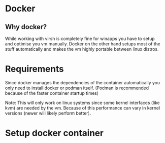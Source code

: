 # Docker

## Why docker?

While working with virsh is completely fine for winapps you have to setup and optimise you vm manually. Docker on the other hand setups most of the stuff automatically and makes the vm highly portable between linux distros.

# Requirements

Since docker manages the dependencies of the container automatically you only need to install docker or podman itself. (Podman is recommended because of the faster container startup times)

Note: This will only work on linux systems since some kernel interfaces (like kvm) are needed by the vm. Because of this performance can vary in kernel versions (newer will likely perform better).

# Setup docker container